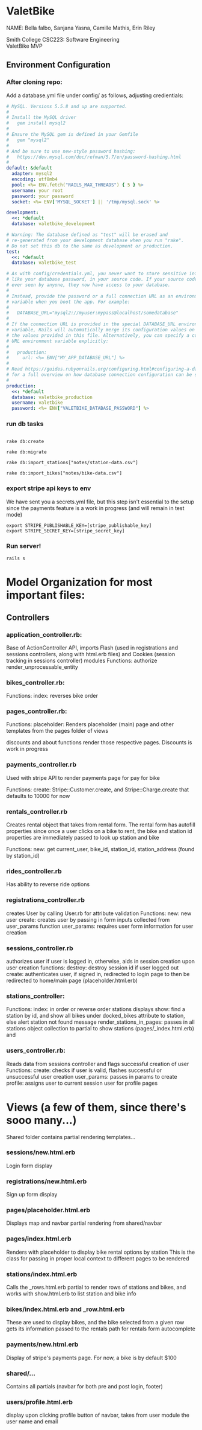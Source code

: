 # ValetBike
NAME: Bella falbo, Sanjana Yasna, Camille Mathis, Erin Riley

Smith College CSC223: Software Engineering\
ValetBike MVP

## Environment Configuration

### After cloning repo:

Add a database.yml file under config/ as follows, adjusting credientials:

``` yml
# MySQL. Versions 5.5.8 and up are supported.
#
# Install the MySQL driver
#   gem install mysql2
#
# Ensure the MySQL gem is defined in your Gemfile
#   gem "mysql2"
#
# And be sure to use new-style password hashing:
#   https://dev.mysql.com/doc/refman/5.7/en/password-hashing.html
#
default: &default
  adapter: mysql2
  encoding: utf8mb4
  pool: <%= ENV.fetch("RAILS_MAX_THREADS") { 5 } %>
  username: your root
  password: your password
  socket: <%= ENV['MYSQL_SOCKET'] || '/tmp/mysql.sock' %>

development:
  <<: *default
  database: valetbike_development

# Warning: The database defined as "test" will be erased and
# re-generated from your development database when you run "rake".
# Do not set this db to the same as development or production.
test:
  <<: *default
  database: valetbike_test

# As with config/credentials.yml, you never want to store sensitive information,
# like your database password, in your source code. If your source code is
# ever seen by anyone, they now have access to your database.
#
# Instead, provide the password or a full connection URL as an environment
# variable when you boot the app. For example:
#
#   DATABASE_URL="mysql2://myuser:mypass@localhost/somedatabase"
#
# If the connection URL is provided in the special DATABASE_URL environment
# variable, Rails will automatically merge its configuration values on top of
# the values provided in this file. Alternatively, you can specify a connection
# URL environment variable explicitly:
#
#   production:
#     url: <%= ENV["MY_APP_DATABASE_URL"] %>
#
# Read https://guides.rubyonrails.org/configuring.html#configuring-a-database
# for a full overview on how database connection configuration can be specified.
#
production:
  <<: *default
  database: valetbike_production
  username: valetbike
  password: <%= ENV["VALETBIKE_DATABASE_PASSWORD"] %>
```

### run db tasks

```shell

rake db:create

rake db:migrate

rake db:import_stations["notes/station-data.csv"]

rake db:import_bikes["notes/bike-data.csv"] 
```

### export stripe api keys to env

We have sent you a secrets.yml file, but this step isn't essential to the setup since the payments feature is a work in progress 
(and will remain in test mode)

``` shell
export STRIPE_PUBLISHABLE_KEY=[stripe_publishable_key]
export STRIPE_SECRET_KEY=[stripe_secret_key]
``` 

### Run server!

``` shell
rails s
```

# Model Organization for most important files:

## Controllers

### application_controller.rb:

Base of ActionController API, imports Flash (used in registrations and sessions controllers, along with html.erb files) and Cookies (session tracking in sessions controller) modules
Functions: 
authorize 
render_unprocessable_entity

### bikes_controller.rb:

Functions:
index: reverses bike order

### pages_controller.rb:

Functions:
placeholder: Renders placeholder (main) page and other templates from the pages folder of views

discounts and about functions render those respective pages. Discounts is work in progress


### payments_controller.rb

Used with stripe API to render payments page for pay for bike

Functions:
create: Stripe::Customer.create, and Stripe::Charge.create that defaults to 10000 for now


### rentals_controller.rb 

Creates rental object that takes from rental form. The rental form has autofill properties since once a user clicks on a bike to rent, 
the bike and station id properties are immediately passed to look up station and bike

Functions:
new: get current_user, bike_id, station_id, station_address (found by station_id)

### rides_controller.rb

Has ability to reverse ride options

### registrations_controller.rb 

creates User by calling User.rb for attribute validation
Functions: 
new: new user
create: creates user by passing in form inputs collected from user_params function
user_params: requires user form information for user creation

### sessions_controller.rb

authorizes user if user is logged in, otherwise, aids in session creation upon user creation 
functions:
destroy: destroy session id if user logged out 
create: authenticates user, if signed in, redirected to login page to then be redirected to home/main page (placeholder.html.erb)

### stations_controller:

Functions:
index: in order or reverse order stations displays
show: find a station by id, and show all bikes under docked_bikes attribute to station, else alert station not found message
render_stations_in_pages: passes in all stations object collection to partial to show stations (pages/_index.html.erb) and 

### users_controller.rb: 

Reads data from sessions controller and flags successful creation of user
Functions: 
create: checks if user is valid, flashes successful or unsuccessful user creation
user_params: passes in params to create
profile: assigns user to current session user for profile pages

# Views (a few of them, since there's sooo many...)

Shared folder contains partial rendering templates...

### sessions/new.html.erb 

Login form display

### registrations/new.html.erb

Sign up form display

### pages/placeholder.html.erb

Displays map and navbar partial rendering from shared/navbar

### pages/index.html.erb

Renders with placeholder to display bike rental options by station 
This is the class for passing in proper local context to different pages to be rendered

### stations/index.html.erb

Calls the _rows.html.erb partial to render rows of stations and bikes, and works with show.html.erb to list station and bike info


 ### bikes/index.html.erb and _row.html.erb

 These are used to display bikes, and the bike selected from a given row gets its information passed to the rentals path for rentals form autocomplete

 ### payments/new.html.erb

 Display of stripe's payments page. For now, a bike is by default $100 

 ### shared/...

 Contains all partials (navbar for both pre and post login, footer)

 ### users/profile.html.erb

 display upon clicking profile button of navbar, takes from user module the user name and email 